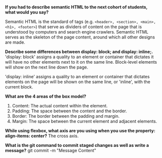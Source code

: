 **If you had to describe semantic HTML to the next cohort of students, what would you say?**

Semantic HTML is the standard of tags (e.g. ```<header>, <section>, <main>, <h1>, <footer>```) that serve as dividers of content on the page that is understood by computers and search engine crawlers. Semantic HTML serves as the skeleton of the page content, around which all other designs are made.

**Describe some differences between display: block; and display: inline;.**
'display: block' assigns a quality to an element or container that dictates it will have no other elements next to it on the same line. Block-level elements will show on the next line down the page.

'display: inline' assigns a quality to an element or container that dictates elements on the page will be shown on the same line, or 'inline', with the current block.

**What are the 4 areas of the box model?**
1. Content: The actual content within the element.
2. Padding: The space between the content and the border.
3. Border: The border between the padding and margin.
4. Margin: The space between the current element and adjacent elements.

**While using flexbox, what axis are you using when you use the property: align-items: center?**
The cross axis.

**What is the git command to commit staged changes as well as write a message?**
git commit -m "Message Content"